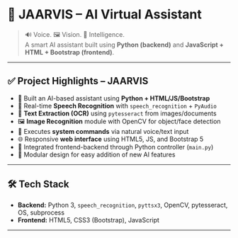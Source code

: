 # 🧠 JAARVIS – AI Virtual Assistant

> 🔊 Voice. 🖼️ Vision. 🧾 Intelligence.  
> A smart AI assistant built using **Python (backend)** and **JavaScript + HTML + Bootstrap (frontend)**.

---

## ✅ Project Highlights – JAARVIS

- 🧠 Built an AI-based assistant using **Python + HTML/JS/Bootstrap**
- 🎤 Real-time **Speech Recognition** with `speech_recognition` + `PyAudio`
- 📃 **Text Extraction (OCR)** using `pytesseract` from images/documents
- 🖼️ **Image Recognition** module with OpenCV for object/face detection
- 💬 Executes **system commands** via natural voice/text input
- 🌐 Responsive **web interface** using HTML5, JS, and Bootstrap 5
- 🔄 Integrated frontend-backend through Python controller (`main.py`)
- 🧩 Modular design for easy addition of new AI features

---

## 🛠️ Tech Stack

- **Backend:** Python 3, `speech_recognition`, `pyttsx3`, OpenCV, pytesseract, OS, subprocess  
- **Frontend:** HTML5, CSS3 (Bootstrap), JavaScript  


---



